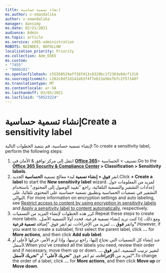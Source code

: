 ```yaml
---
title: إنشاء تسمية حساسية
ms.author: v-smandalika
author: v-smandalika
manager: dansimp
ms.date: 02/21/2021
audience: Admin
ms.topic: article
ms.service: o365-administration
ROBOTS: NOINDEX, NOFOLLOW
localization_priority: Priority
ms.collection: Adm_O365
ms.custom:
- "7455"
- "9000181"
ms.openlocfilehash: c55550529aff28fd13c8329bc1f2303e04cf1316
ms.sourcegitcommit: c202c0df2d141e63f4f7eb13a56efbfc2f57348f
ms.translationtype: MT
ms.contentlocale: ar-SA
ms.lasthandoff: 03/05/2021
ms.locfileid: "50523224"
---
```

# <a name="create-a-sensitivity-label"></a><span data-ttu-id="3030e-102">إنشاء تسمية حساسية</span><span class="sxs-lookup"><span data-stu-id="3030e-102">Create a sensitivity label</span></span>

<span data-ttu-id="3030e-103">لإنشاء تسمية حساسية، قم بتنفيذ الخطوات التالية:</span><span class="sxs-lookup"><span data-stu-id="3030e-103">To create a sensitivity label, perform the following steps:</span></span>

1. <span data-ttu-id="3030e-104">انتقل إلى مركز توافق & الأمان في **[Office 365](https://sip.protection.office.com/)**> تصنيف > الحساسية.</span><span class="sxs-lookup"><span data-stu-id="3030e-104">Go to the **[Office 365 Security & Compliance Center](https://sip.protection.office.com/) > Classification > Sensitivity labels**.</span></span>
2. <span data-ttu-id="3030e-105">انقر **فوق + إنشاء تسمية** لبدء معالج تسمية **الحساسية** الجديد.</span><span class="sxs-lookup"><span data-stu-id="3030e-105">Click **+ Create a label** to start the **New sensitivity label** wizard.</span></span> <span data-ttu-id="3030e-106">لمزيد من المعلومات حول إعدادات التشفير والتسمية التلقائية، راجع "تقييد الوصول [](https://docs.microsoft.com/microsoft-365/compliance/apply-sensitivity-label-automatically)إلى المحتوى" باستخدام التشفير في تسميات الحساسية وتطبيق تسمية حساسية على المحتوى تلقائيا، على التوالي. [](https://docs.microsoft.com/microsoft-365/compliance/encryption-sensitivity-labels)</span><span class="sxs-lookup"><span data-stu-id="3030e-106">For more information on encryption settings and auto labeling, see [Restrict access to content by using encryption in sensitivity labels](https://docs.microsoft.com/microsoft-365/compliance/encryption-sensitivity-labels) and [Apply a sensitivity label to content automatically](https://docs.microsoft.com/microsoft-365/compliance/apply-sensitivity-label-automatically), respectively.</span></span>
3. <span data-ttu-id="3030e-107">كرر هذه الخطوات لإنشاء المزيد من التسميات.</span><span class="sxs-lookup"><span data-stu-id="3030e-107">Repeat these steps to create more labels.</span></span> <span data-ttu-id="3030e-108">ومع ذلك، إذا كنت تريد إنشاء تسمية فرعية، فحدد أولا التسمية الأصل، وانقر **فوق ...** لمزيد من الإجراءات، ثم انقر فوق "إضافة **تسمية فرعية".**</span><span class="sxs-lookup"><span data-stu-id="3030e-108">However, if you want to create a sublabel, first select the parent label, click **...** for **More actions**, and then click **Add sub label**.</span></span>
4. <span data-ttu-id="3030e-109">عند إنشاء كل التسميات التي تحتاج إليها، راجع ترتيبها، وإذا لزم الأمر، حركها لأعلى أو لأسفل.</span><span class="sxs-lookup"><span data-stu-id="3030e-109">When you've created all the labels you need, review their order and if necessary, move them up or down.</span></span> <span data-ttu-id="3030e-110">لتغيير ترتيب التسمية، انقر **فوق ...** لمزيد من **الإجراءات،** ثم انقر فوق **"تحريك لأعلى"** أو **"تحريك لأسفل".**</span><span class="sxs-lookup"><span data-stu-id="3030e-110">To change the order of a label, click **...** for **More actions**, and then click **Move up** or **Move down**.</span></span> 
